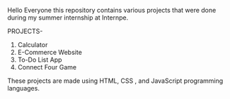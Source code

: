 Hello Everyone this repository contains various projects that were done during my summer internship at Internpe.

PROJECTS-
1. Calculator 
2. E-Commerce Website 
3. To-Do List App
4. Connect Four Game

These projects are made using HTML, CSS , and JavaScript programming languages.
